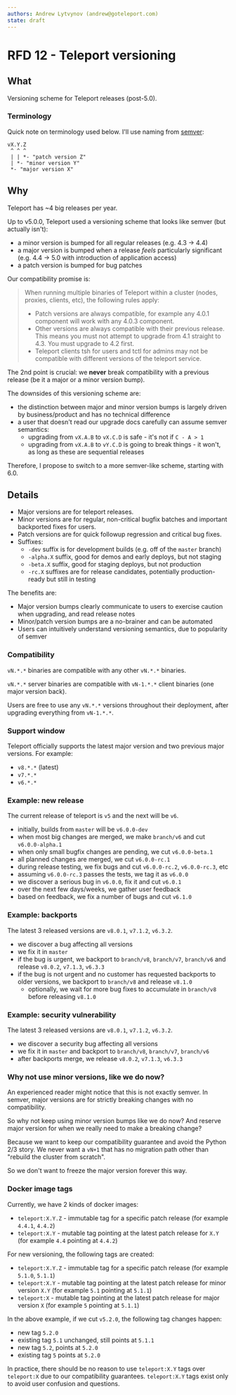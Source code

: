 ```yaml
---
authors: Andrew Lytvynov (andrew@goteleport.com)
state: draft
---
```


# RFD 12 - Teleport versioning

## What

Versioning scheme for Teleport releases (post-5.0).

### Terminology

Quick note on terminology used below. I'll use naming from
[semver](https://semver.org):

```
vX.Y.Z
 ^ ^ ^
 | | *- "patch version Z"
 | *- "minor version Y"
 *- "major version X"
```

## Why

Teleport has ~4 big releases per year.

Up to v5.0.0, Teleport used a versioning scheme that looks like semver (but
actually isn't):
- a minor version is bumped for all regular releases (e.g. 4.3 -> 4.4)
- a major version is bumped when a release _feels_ particularly significant
  (e.g. 4.4 -> 5.0 with introduction of application access)
- a patch version is bumped for bug patches

Our compatibility promise is:

> When running multiple binaries of Teleport within a cluster (nodes, proxies, clients, etc), the following rules apply:
>
> * Patch versions are always compatible, for example any 4.0.1 component will work with any 4.0.3 component.
> * Other versions are always compatible with their previous release. This means you must not attempt to upgrade from 4.1 straight to 4.3. You must upgrade to 4.2 first.
> * Teleport clients tsh for users and tctl for admins may not be compatible with different versions of the teleport service.

The 2nd point is crucial: we **never** break compatibility with a previous
release (be it a major or a minor version bump).

The downsides of this versioning scheme are:
- the distinction between major and minor version bumps is largely driven by
  business/product and has no technical difference
- a user that doesn't read our upgrade docs carefully can assume semver
  semantics:
  - upgrading from `vX.A.B` to `vX.C.D` is safe - it's not if `C - A > 1`
  - upgrading from `vX.A.B` to `vY.C.D` is going to break things - it won't, as
    long as these are sequential releases

Therefore, I propose to switch to a more semver-like scheme, starting with 6.0.

## Details

- Major versions are for teleport releases.
- Minor versions are for regular, non-critical bugfix batches and important
  backported fixes for users.
- Patch versions are for quick followup regression and critical bug fixes.
- Suffixes:
  - `-dev` suffix is for development builds (e.g. off of the `master` branch)
  - `-alpha.X` suffix, good for demos and early deploys, but not staging
  - `-beta.X` suffix, good for staging deploys, but not production
  - `-rc.X` suffixes are for release candidates, potentially production-ready
    but still in testing

The benefits are:
- Major version bumps clearly communicate to users to exercise caution when
  upgrading, and read release notes
- Minor/patch version bumps are a no-brainer and can be automated
- Users can intuitively understand versioning semantics, due to popularity of
  semver

### Compatibility

`vN.*.*` binaries are compatible with any other `vN.*.*` binaries.

`vN.*.*` server binaries are compatible with `vN-1.*.*` client binaries (one
major version back).

Users are free to use any `vN.*.*` versions throughout their deployment, after
upgrading everything from `vN-1.*.*`.

### Support window

Teleport officially supports the latest major version and two previous major
versions. For example:
- `v8.*.*` (latest)
- `v7.*.*`
- `v6.*.*`

### Example: new release

The current release of teleport is `v5` and the next will be `v6`.

- initially, builds from `master` will be `v6.0.0-dev`
- when most big changes are merged, we make `branch/v6` and cut `v6.0.0-alpha.1`
- when only small bugfix changes are pending, we cut `v6.0.0-beta.1`
- all planned changes are merged, we cut `v6.0.0-rc.1`
- during release testing, we fix bugs and cut `v6.0.0-rc.2`, `v6.0.0-rc.3`, etc
- assuming `v6.0.0-rc.3` passes the tests, we tag it as `v6.0.0`
- we discover a serious bug in `v6.0.0`, fix it and cut `v6.0.1`
- over the next few days/weeks, we gather user feedback
- based on feedback, we fix a number of bugs and cut `v6.1.0`

### Example: backports

The latest 3 released versions are `v8.0.1`, `v7.1.2`, `v6.3.2`.

- we discover a bug affecting all versions
- we fix it in `master`
- if the bug is urgent, we backport to `branch/v8`, `branch/v7`, `branch/v6`
  and release `v8.0.2`, `v7.1.3`, `v6.3.3`
- if the bug is not urgent and no customer has requested backports to older
  versions, we backport to `branch/v8` and release `v8.1.0`
  - optionally, we wait for more bug fixes to accumulate in `branch/v8` before
    releasing `v8.1.0`

### Example: security vulnerability

The latest 3 released versions are `v8.0.1`, `v7.1.2`, `v6.3.2`.

- we discover a security bug affecting all versions
- we fix it in `master` and backport to `branch/v8`, `branch/v7`, `branch/v6`
- after backports merge, we release `v8.0.2`, `v7.1.3`, `v6.3.3`

### Why not use minor versions, like we do now?

An experienced reader might notice that this is not exactly semver. In semver,
major versions are for strictly breaking changes with no compatibility.

So why not keep using minor version bumps like we do now? And reserve major
version for when we really need to make a breaking change?

Because we want to keep our compatibility guarantee and avoid the Python 2/3
story. We never want a `vN+1` that has no migration path other than "rebuild
the cluster from scratch".

So we don't want to freeze the major version forever this way.

### Docker image tags

Currently, we have 2 kinds of docker images:

- `teleport:X.Y.Z` - immutable tag for a specific patch release (for example
  `4.4.1`, `4.4.2`)
- `teleport:X.Y` - mutable tag pointing at the latest patch release for `X.Y` (for
  example `4.4` pointing at `4.4.2`)

For new versioning, the following tags are created:

- `teleport:X.Y.Z` - immutable tag for a specific patch release (for example
  `5.1.0`, `5.1.1`)
- `teleport:X.Y` - mutable tag pointing at the latest patch release for minor
  version `X.Y` (for example `5.1` pointing at `5.1.1`)
- `teleport:X` - mutable tag pointing at the latest patch release for major
  version `X` (for example `5` pointing at `5.1.1`)

In the above example, if we cut `v5.2.0`, the following tag changes happen:

- new tag `5.2.0`
- existing tag `5.1` unchanged, still points at `5.1.1`
- new tag `5.2`, points at `5.2.0`
- existing tag `5` points at `5.2.0`

In practice, there should be no reason to use `teleport:X.Y` tags over
`teleport:X` due to our compatibility guarantees. `teleport:X.Y` tags exist
only to avoid user confusion and questions.
